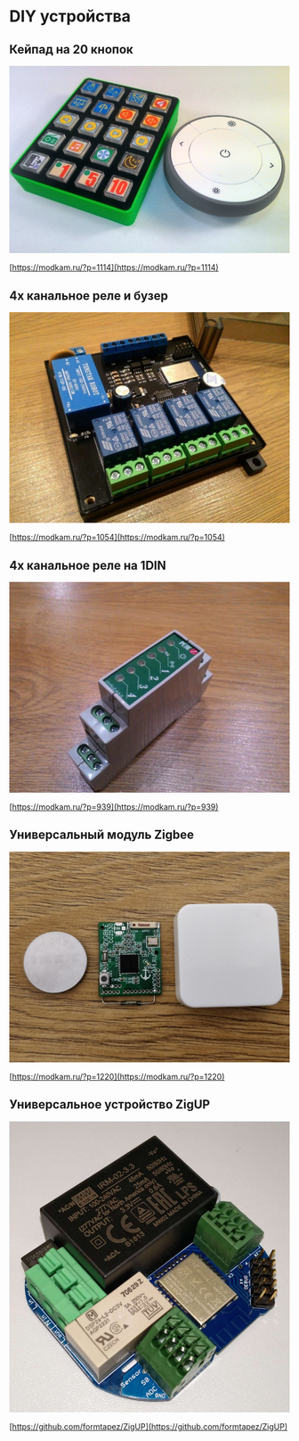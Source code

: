 DIY устройства
===

Кейпад на 20 кнопок
---
![Кейпад на 20 кнопок](assets/15.jpg)

[https://modkam.ru/?p=1114](https://modkam.ru/?p=1114)

4х канальное реле и бузер
---
![4х канальное реле и бузер](assets/zigbee-relay.jpg)

[https://modkam.ru/?p=1054](https://modkam.ru/?p=1054)

4х канальное реле на 1DIN
---
![4х канальное реле на 1DIN](assets/p-20190117-212749.jpg)

[https://modkam.ru/?p=939](https://modkam.ru/?p=939)

Универсальный модуль Zigbee
---
![Универсальный модуль Zigbee](assets/56.54.webp)

[https://modkam.ru/?p=1220](https://modkam.ru/?p=1220)

Универсальное устройство ZigUP
---
![Универсальное устройство ZigUP](assets/top-2.jpg)

[https://github.com/formtapez/ZigUP](https://github.com/formtapez/ZigUP)

